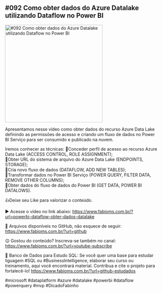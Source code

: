 ## #092 Como obter dados do Azure Datalake utilizando Dataflow no Power BI

<img src="https://fabioms.com.br//uploads/youtube/Slide92.mp4" alt="#092 Como obter dados do Azure Datalake utilizando Dataflow no Power BI" title="PowerBI" width="320"/>

Apresentamos nesse vídeo como obter dados do recurso Azure Data Lake definindo as permissões de acesso e criando um fluxo de dados no Power BI Serviço para ser consumido e publicado na nuvem.

Iremos conhecer as técnicas:
🔹Conceder perfil de acesso ao recurso Azure Data Lake (ACCESS CONTROL, ROLE ASSIGNMENT);  
🔹Obter URL do sistema de arquivo do Azure Data Lake (ENDPOINTS, STORAGE);   
🔹Cria novo fluxo de dados (DATAFLOW, ADD NEW TABLES);  
🔹Transformar dados no Power BI Serviço (POWER QUERY, FILTER DATA, REMOVE OTHER COLUMNS);  
🔹Obter dados do fluxo de dados do Power BI (GET DATA, POWER BI DATALOWS).  

👍Deixe seu Like para valorizar o conteúdo.

▶️ Acesse o vídeo no link abaixo:
https://www.fabioms.com.br/?url=powerbi-dataflow-obter-dados-datalake

📁 Arquivos disponíveis no GitHub, não esquece de seguir:
https://www.fabioms.com.br/?url=github

😉 Gostou do conteúdo? Inscreva-se também no canal:
https://www.fabioms.com.br/?url=youtube-subscribe

🎁 Banco de Dados para Estudo SQL:
Se você quer uma base para estudar liguagem #SQL ou #BusinessIntelligence, elaborar seu curso ou treinamento, aqui você encontrará material. 
Contribua e cite o projeto para fortalecê-lo!
https://www.fabioms.com.br/?url=github-estudados

#microsoft #dataplatform #azure #datalake #powerbi #dataflow #powerquery #mvp #DicadoFabinho